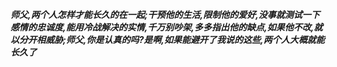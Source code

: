 ***师父,两个人怎样才能长久的在一起;干预他的生活,限制他的爱好,没事就测试一下感情的忠诚度,能用冷战解决的实情,千万别吵架,多多指出他的缺点,如果他不改,就以分开相威胁;师父,你是认真的吗?是啊,如果能避开了我说的这些,两个人大概就能长久了***